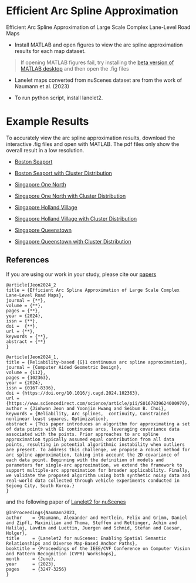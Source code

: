 # Efficient Arc Spline Approximation
Efficient Arc Spline Approximation of Large Scale Complex Lane-Level Road Maps
* Install MATLAB and open figures to view the arc spline approximation results for each map dataset.

> If opening MATLAB figures fail, try installing the [beta version of MATLAB desktop](https://kr.mathworks.com/matlabcentral/fileexchange/119593-new-desktop-for-matlab-beta) and then open the .fig files 

* Lanelet maps converted from nuScenes dataset are from the work of Naumann et al. (2023)

* To run python script, install lanelet2.

# Example Results 
To accurately view the arc spline approximation results, download the interactive .fig files and open with MATLAB. The pdf files only show the overall result in a low resolution.

* [Boston Seaport](/Data/nuScenes/boston-seaport/fig_boston.pdf)

* [Boston Seaport with Cluster Distribution](/Data/nuScenes/boston-seaport/fig_boston_AB.pdf)

* [Singapore One North](/Data/nuScenes/singapore-onenorth/fig_onenorth.pdf)

* [Singapore One North with Cluster Distribution](/Data/nuScenes/singapore-onenorth/fig_onenorth_AB.pdf)

* [Singapore Holland Village](/Data/nuScenes/singapore-hollandvillage/fig_hollandvillage.pdf)

* [Singapore Holland Village with Cluster Distribution](/Data/nuScenes/singapore-hollandvillage/fig_hollandvillage_AB.pdf)

* [Singapore Queenstown](/Data/nuScenes/singapore-queenstown/fig_queenstown.pdf)

* [Singapore Queenstown with Cluster Distribution](/Data/nuScenes/singapore-queenstown/fig_queenstown_AB.pdf)

## References
If you are using our work in your study, please cite our [papers](https://www.sciencedirect.com/science/article/pii/S0167839624000979)
```
@article{Jeon2024_2
title = {Efficient Arc Spline Approximation of Large Scale Complex Lane-Level Road Maps},
journal = {**},
volume = {**},
pages = {**},
year = {2024},
issn = {**},
doi =  {**},
url = {**},
keywords = {**},
abstract = {**}
}

@article{Jeon2024_1,
title = {Reliability-based {G}1 continuous arc spline approximation},
journal = {Computer Aided Geometric Design},
volume = {112},
pages = {102363},
year = {2024},
issn = {0167-8396},
doi = {https://doi.org/10.1016/j.cagd.2024.102363},
url = {https://www.sciencedirect.com/science/article/pii/S0167839624000979},
author = {Jinhwan Jeon and Yoonjin Hwang and Seibum B. Choi},
keywords = {Reliability, Arc splines,  continuity, Constrained nonlinear least squares, Optimization},
abstract = {This paper introduces an algorithm for approximating a set of data points with G1 continuous arcs, leveraging covariance data associated with the points. Prior approaches to arc spline approximation typically assumed equal contribution from all data points, resulting in potential algorithmic instability when outliers are present. To address this challenge, we propose a robust method for arc spline approximation, taking into account the 2D covariance of each data point. Beginning with the definition of models and parameters for single-arc approximation, we extend the framework to support multiple-arc approximation for broader applicability. Finally, we validate the proposed algorithm using both synthetic noisy data and real-world data collected through vehicle experiments conducted in Sejong City, South Korea.}
}
```

and the following paper of [Lanelet2 for nuScenes](https://openaccess.thecvf.com/content/CVPR2023W/E2EAD/html/Naumann_Lanelet2_for_nuScenes_Enabling_Spatial_Semantic_Relationships_and_Diverse_Map-Based_CVPRW_2023_paper.html)

```
@InProceedings{Naumann2023,
author    = {Naumann, Alexander and Hertlein, Felix and Grimm, Daniel and Zipfl, Maximilian and Thoma, Steffen and Rettinger, Achim and Halilaj, Lavdim and Luettin, Juergen and Schmid, Stefan and Caesar, Holger},
title     = {Lanelet2 for nuScenes: Enabling Spatial Semantic Relationships and Diverse Map-Based Anchor Paths},
booktitle = {Proceedings of the IEEE/CVF Conference on Computer Vision and Pattern Recognition (CVPR) Workshops},
month     = {June},
year      = {2023},
pages     = {3247-3256}
}
```
